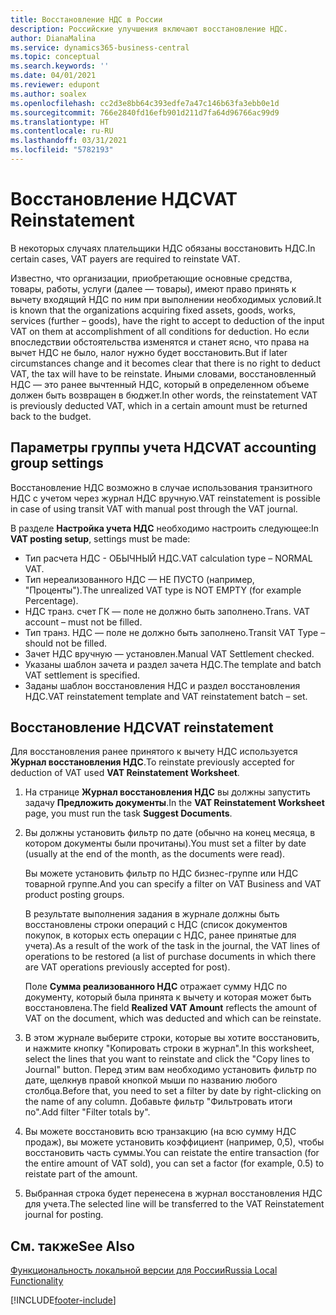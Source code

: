 ```yaml
---
title: Восстановление НДС в России
description: Российские улучшения включают восстановление НДС.
author: DianaMalina
ms.service: dynamics365-business-central
ms.topic: conceptual
ms.search.keywords: ''
ms.date: 04/01/2021
ms.reviewer: edupont
ms.author: soalex
ms.openlocfilehash: cc2d3e8bb64c393edfe7a47c146b63fa3ebb0e1d
ms.sourcegitcommit: 766e2840fd16efb901d211d7fa64d96766ac99d9
ms.translationtype: HT
ms.contentlocale: ru-RU
ms.lasthandoff: 03/31/2021
ms.locfileid: "5782193"
---
```

# <a name="vat-reinstatement"></a><span data-ttu-id="80e63-103">Восстановление НДС</span><span class="sxs-lookup"><span data-stu-id="80e63-103">VAT Reinstatement</span></span>

<span data-ttu-id="80e63-104">В некоторых случаях плательщики НДС обязаны восстановить НДС.</span><span class="sxs-lookup"><span data-stu-id="80e63-104">In certain cases, VAT payers are required to reinstate VAT.</span></span>

<span data-ttu-id="80e63-105">Известно, что организации, приобретающие основные средства, товары, работы, услуги (далее — товары), имеют право принять к вычету входящий НДС по ним при выполнении необходимых условий.</span><span class="sxs-lookup"><span data-stu-id="80e63-105">It is known that the organizations acquiring fixed assets, goods, works, services (further – goods), have the right to accept to deduction of the input VAT on them at accomplishment of all conditions for deduction.</span></span> <span data-ttu-id="80e63-106">Но если впоследствии обстоятельства изменятся и станет ясно, что права на вычет НДС не было, налог нужно будет восстановить.</span><span class="sxs-lookup"><span data-stu-id="80e63-106">But if later circumstances change and it becomes clear that there is no right to deduct VAT, the tax will have to be reinstate.</span></span> <span data-ttu-id="80e63-107">Иными словами, восстановленный НДС — это ранее вычтенный НДС, который в определенном объеме должен быть возвращен в бюджет.</span><span class="sxs-lookup"><span data-stu-id="80e63-107">In other words, the reinstatement VAT is previously deducted VAT, which in a certain amount must be returned back to the budget.</span></span>

## <a name="vat-accounting-group-settings"></a><span data-ttu-id="80e63-108">Параметры группы учета НДС</span><span class="sxs-lookup"><span data-stu-id="80e63-108">VAT accounting group settings</span></span>  

<span data-ttu-id="80e63-109">Восстановление НДС возможно в случае использования транзитного НДС с учетом через журнал НДС вручную.</span><span class="sxs-lookup"><span data-stu-id="80e63-109">VAT reinstatement is possible in case of using transit VAT with manual post through the VAT journal.</span></span>  

<span data-ttu-id="80e63-110">В разделе **Настройка учета НДС** необходимо настроить следующее:</span><span class="sxs-lookup"><span data-stu-id="80e63-110">In **VAT posting setup**, settings must be made:</span></span>  

- <span data-ttu-id="80e63-111">Тип расчета НДС - ОБЫЧНЫЙ НДС.</span><span class="sxs-lookup"><span data-stu-id="80e63-111">VAT calculation type – NORMAL VAT.</span></span>
-  <span data-ttu-id="80e63-112">Тип нереализованного НДС — НЕ ПУСТО (например, "Проценты").</span><span class="sxs-lookup"><span data-stu-id="80e63-112">The unrealized VAT type is NOT EMPTY (for example Percentage).</span></span>  
- <span data-ttu-id="80e63-113">НДС транз. счет ГК — поле не должно быть заполнено.</span><span class="sxs-lookup"><span data-stu-id="80e63-113">Trans. VAT account – must not be filled.</span></span>
- <span data-ttu-id="80e63-114">Тип транз. НДС — поле не должно быть заполнено.</span><span class="sxs-lookup"><span data-stu-id="80e63-114">Transit VAT Type – should not be filled.</span></span>  
- <span data-ttu-id="80e63-115">Зачет НДС вручную — установлен.</span><span class="sxs-lookup"><span data-stu-id="80e63-115">Manual VAT Settlement checked.</span></span>  
- <span data-ttu-id="80e63-116">Указаны шаблон зачета и раздел зачета НДС.</span><span class="sxs-lookup"><span data-stu-id="80e63-116">The template and batch VAT settlement is specified.</span></span>  
- <span data-ttu-id="80e63-117">Заданы шаблон восстановления НДС и раздел восстановления НДС.</span><span class="sxs-lookup"><span data-stu-id="80e63-117">VAT reinstatement template and VAT reinstatement batch – set.</span></span>

## <a name="vat-reinstatement"></a><span data-ttu-id="80e63-118">Восстановление НДС</span><span class="sxs-lookup"><span data-stu-id="80e63-118">VAT reinstatement</span></span>

<span data-ttu-id="80e63-119">Для восстановления ранее принятого к вычету НДС используется **Журнал восстановления НДС**.</span><span class="sxs-lookup"><span data-stu-id="80e63-119">To reinstate previously accepted for deduction of VAT used **VAT Reinstatement Worksheet**.</span></span>

1. <span data-ttu-id="80e63-120">На странице **Журнал восстановления НДС** вы должны запустить задачу **Предложить документы**.</span><span class="sxs-lookup"><span data-stu-id="80e63-120">In the **VAT Reinstatement Worksheet** page, you must run the task **Suggest Documents**.</span></span>  

2. <span data-ttu-id="80e63-121">Вы должны установить фильтр по дате (обычно на конец месяца, в котором документы были прочитаны).</span><span class="sxs-lookup"><span data-stu-id="80e63-121">You must set a filter by date (usually at the end of the month, as the documents were read).</span></span>  

    <span data-ttu-id="80e63-122">Вы можете установить фильтр по НДС бизнес-группе или НДС товарной группе.</span><span class="sxs-lookup"><span data-stu-id="80e63-122">And you can specify a filter on VAT Business and VAT product posting groups.</span></span>  

    <span data-ttu-id="80e63-123">В результате выполнения задания в журнале должны быть восстановлены строки операций с НДС (список документов покупок, в которых есть операции с НДС, ранее принятые для учета).</span><span class="sxs-lookup"><span data-stu-id="80e63-123">As a result of the work of the task in the journal, the VAT lines of operations to be restored (a list of purchase documents in which there are VAT operations previously accepted for post).</span></span>

    <span data-ttu-id="80e63-124">Поле **Сумма реализованного НДС** отражает сумму НДС по документу, который была принята к вычету и которая может быть восстановлена.</span><span class="sxs-lookup"><span data-stu-id="80e63-124">The field **Realized VAT Amount** reflects the amount of VAT on the document, which was deducted and which can be reinstate.</span></span>

3. <span data-ttu-id="80e63-125">В этом журнале выберите строки, которые вы хотите восстановить, и нажмите кнопку "Копировать строки в журнал".</span><span class="sxs-lookup"><span data-stu-id="80e63-125">In this worksheet, select the lines that you want to reinstate and click the "Copy lines to Journal" button.</span></span> <span data-ttu-id="80e63-126">Перед этим вам необходимо установить фильтр по дате, щелкнув правой кнопкой мыши по названию любого столбца.</span><span class="sxs-lookup"><span data-stu-id="80e63-126">Before that, you need to set a filter by date by right-clicking on the name of any column.</span></span> <span data-ttu-id="80e63-127">Добавьте фильтр "Фильтровать итоги по".</span><span class="sxs-lookup"><span data-stu-id="80e63-127">Add filter "Filter totals by".</span></span>
4. <span data-ttu-id="80e63-128">Вы можете восстановить всю транзакцию (на всю сумму НДС продаж), вы можете установить коэффициент (например, 0,5), чтобы восстановить часть суммы.</span><span class="sxs-lookup"><span data-stu-id="80e63-128">You can reistate the entire transaction (for the entire amount of VAT sold), you can set a factor (for example, 0.5) to reistate part of the amount.</span></span>
5. <span data-ttu-id="80e63-129">Выбранная строка будет перенесена в журнал восстановления НДС для учета.</span><span class="sxs-lookup"><span data-stu-id="80e63-129">The selected line will be transferred to the VAT Reinstatement journal for posting.</span></span>

## <a name="see-also"></a><span data-ttu-id="80e63-130">См. также</span><span class="sxs-lookup"><span data-stu-id="80e63-130">See Also</span></span>

[<span data-ttu-id="80e63-131">Функциональность локальной версии для России</span><span class="sxs-lookup"><span data-stu-id="80e63-131">Russia Local Functionality</span></span>](russia-local-functionality.md)  


[!INCLUDE[footer-include](../../includes/footer-banner.md)]